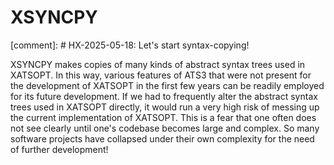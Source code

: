# XSYNCPY

[comment]: # HX-2025-05-18: Let's start syntax-copying!

XSYNCPY makes copies of many kinds of abstract syntax trees used
in XATSOPT. In this way, various features of ATS3 that were not
present for the development of XATSOPT in the first few years can
be readily employed for its future development.  If we had to
frequently alter the abstract syntax trees used in XATSOPT directly,
it would run a very high risk of messing up the current implementation
of XATSOPT.  This is a fear that one often does not see clearly until
one's codebase becomes large and complex. So many software projects
have collapsed under their own complexity for the need of further
development!
